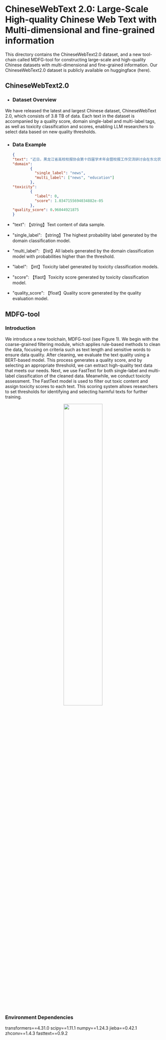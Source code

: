 # ChineseWebText 2.0: Large-Scale High-quality Chinese Web Text with Multi-dimensional and fine-grained information
This directory contains the ChineseWebText2.0 dataset, and a new tool-chain called MDFG-tool for constructing large-scale and high-quality Chinese datasets with multi-dimensional and fine-grained information. Our ChineseWebText2.0 dataset is publicly available on huggingface (here).
## ChineseWebText2.0
- ### Dataset Overview
We have released the latest and largest Chinese dataset, ChineseWebText 2.0, which consists of 3.8 TB of data. Each text in the dataset is accompanied by a quality score, domain single-label and multi-label tags, as well as toxicity classification and scores, enabling LLM researchers to select data based on new quality thresholds.
- ### Data Example
   ```json
  {
   "text": "近日，黑龙江省高校校报协会第十四届学术年会暨校报工作交流研讨会在东北农业大学举行。我校10件新闻作品喜获2项一等奖，2项二等奖，6项三等奖……",
   "domain":
           {
             "single_label": "news",
             "multi_label": ["news", "education"]
           },
   "toxicity":
           {
             "label": 0,
             "score": 1.0347155694034882e-05
           },
   "quality_score": 0.96044921875
   }
    ```
   
- "text": 【string】Text content of data sample.
- "single_label": 【string】The highest probability label generated by the domain classification model.
- "multi_label": 【list】All labels generated by the domain classification model with probabilities higher than the threshold.
- "label": 【int】Toxicity label generated by toxicity classification models.
- "score": 【flaot】Toxicity score generated by toxicity classification model.
- "quality_score": 【float】Quality score generated by the quality evaluation model.

## MDFG-tool

### Introduction

We introduce a new toolchain, MDFG-tool (see Figure 1). We begin with the coarse-grained filtering module, which applies rule-based methods to clean the data, focusing on criteria such as text length and sensitive words to ensure data quality. After cleaning, we evaluate the text quality using a BERT-based model. This process generates a quality score, and by selecting an appropriate threshold, we can extract high-quality text data that meets our needs. Next, we use FastText for both single-label and multi-label classification of the cleaned data. Meanwhile, we conduct toxicity assessment. The FastText model is used to filter out toxic content and assign toxicity scores to each text. This scoring system allows researchers to set thresholds for identifying and selecting harmful texts for further training.

<div align="center">
  <img src=".\assets\structure.png" width="50%" />
</div>

### Environment Dependencies

transformers==4.31.0
scipy==1.11.1
numpy==1.24.3
jieba==0.42.1
zhconv==1.4.3
fasttext==0.9.2
